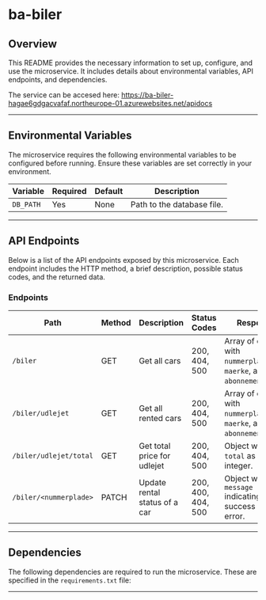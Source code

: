 # ba-biler

## Overview

This README provides the necessary information to set up, configure, and use the microservice. It includes details about environmental variables, API endpoints, and dependencies.

The service can be accesed here: https://ba-biler-hagae6gdgacvafaf.northeurope-01.azurewebsites.net/apidocs


---

## Environmental Variables

The microservice requires the following environmental variables to be configured before running. Ensure these variables are set correctly in your environment.

| Variable  | Required | Default | Description                |
| --------- | -------- | ------- | -------------------------- |
| `DB_PATH` | Yes      | None    | Path to the database file. |

---

## API Endpoints

Below is a list of the API endpoints exposed by this microservice. Each endpoint includes the HTTP method, a brief description, possible status codes, and the returned data.

### Endpoints

| Path                  | Method | Description                      | Status Codes   | Response                                                |
|-----------------------|--------|----------------------------------|----------------|---------------------------------------------------------|
| `/biler`              | GET    | Get all cars                     | 200, 404, 500  | Array of objects with `nummerplade`, `maerke`, and `abonnement_pris`. |
| `/biler/udlejet`      | GET    | Get all rented cars              | 200, 404, 500  | Array of objects with `nummerplade`, `maerke`, and `abonnement_pris`. |
| `/biler/udlejet/total`| GET    | Get total price for udlejet      | 200, 404, 500  | Object with `total` as an integer.                     |
| `/biler/<nummerplade>`| PATCH  | Update rental status of a car    | 200, 400, 404, 500 | Object with `message` indicating success or error.      |

---

## Dependencies

The following dependencies are required to run the microservice. These are specified in the `requirements.txt` file:

---
